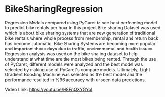 # BikeSharingRegression
Regression Models compared using PyCaret to see best performing model to predict bike rentals per hour
In this project Bike sharing Dataset was used which is about bike sharing systems that are new generation of traditional bike rentals where whole process from membership, rental and return back has become automatic.  Bike Sharing Systems are becoming more popular and important these days due to traffic, environmental and health issues. Regression analysis was used on the bike sharing dataset to help understand at what time are the most bikes being rented. Through the use of PyCaret, different models were analyzed and the best model was selected by making use of PyCaret's compare models. Ultimately, Light Gradient Boosting Machine was selected as the best model and the performance resulted in %96 accuracy with unseen data predictions.

Video Link: https://youtu.be/H8FnQXYGYoI 
